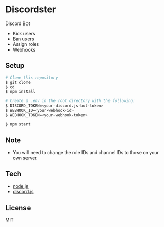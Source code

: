 # Discordster

Discord Bot

- Kick users
- Ban users
- Assign roles
- Webhooks

## Setup

```sh
# Clone this repository
$ git clone
$ cd
$ npm install

# Create a .env in the root directory with the following:
$ DISCORD_TOKEN=<your-discord.js-bot-token>
$ WEBHOOK_ID=<your-webhook-id>
$ WEBHOOK_TOKEN=<your-webhook-token>

$ npm start

```

## Note

- You will need to change the role IDs and channel IDs to those on your own server.

## Tech

- [node.js](http://nodejs.org)
- [discord.js](https://discord.js.org/#/)

## License

MIT
